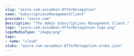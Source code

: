 ```yaml
---
slug: "azure-com-azsadmin-OfferDelegation"
name: "SubscriptionsManagementClient"
provider: "azure.com"
description: "The Admin Subscriptions Management Client."
logo: "azure.com-azsadmin-OfferDelegation-logo.png"
logoMediaType: "image/png"
tags:
- name: "cloud"
stubs: "azure.com-azsadmin-OfferDelegation-stubs.json"
---
```


